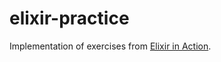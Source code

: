 # elixir-practice

Implementation of exercises from [Elixir in Action](https://www.manning.com/books/elixir-in-action).
